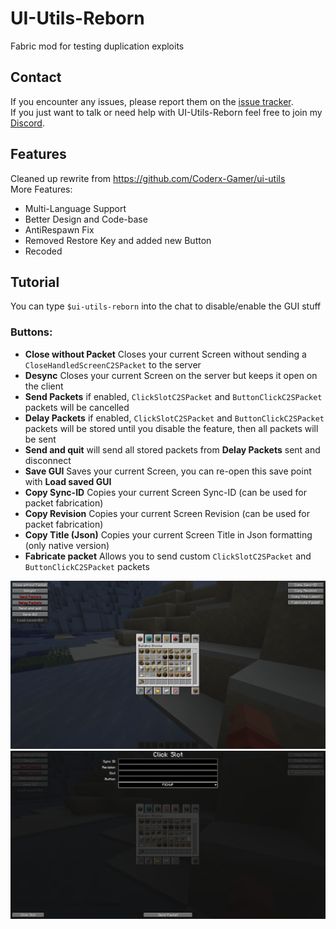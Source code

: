 # UI-Utils-Reborn
Fabric mod for testing duplication exploits

## Contact
If you encounter any issues, please report them on the
[issue tracker](https://github.com/FlorianMichael/UI-Utils-Reborn/issues).  
If you just want to talk or need help with UI-Utils-Reborn feel free to join my
[Discord](https://discord.gg/BwWhCHUKDf).

## Features

Cleaned up rewrite from https://github.com/Coderx-Gamer/ui-utils <br>
More Features:
- Multi-Language Support
- Better Design and Code-base
- AntiRespawn Fix
- Removed Restore Key and added new Button
- Recoded 

## Tutorial
You can type `$ui-utils-reborn` into the chat to disable/enable the GUI stuff

### Buttons:
- **Close without Packet** Closes your current Screen without sending a `CloseHandledScreenC2SPacket` to the server
- **Desync** Closes your current Screen on the server but keeps it open on the client
- **Send Packets** if enabled, `ClickSlotC2SPacket` and `ButtonClickC2SPacket` packets will be cancelled
- **Delay Packets** if enabled, `ClickSlotC2SPacket` and `ButtonClickC2SPacket` packets will be stored until you disable the feature, then all packets will be sent
- **Send and quit** will send all stored packets from **Delay Packets** sent and disconnect
- **Save GUI** Saves your current Screen, you can re-open this save point with **Load saved GUI**
- **Copy Sync-ID** Copies your current Screen Sync-ID (can be used for packet fabrication)
- **Copy Revision** Copies your current Screen Revision (can be used for packet fabrication)
- **Copy Title (Json)** Copies your current Screen Title in Json formatting (only native version)
- **Fabricate packet** Allows you to send custom `ClickSlotC2SPacket` and `ButtonClickC2SPacket` packets

![](.github/images/main.png)
![](.github/images/fabricate.png)
